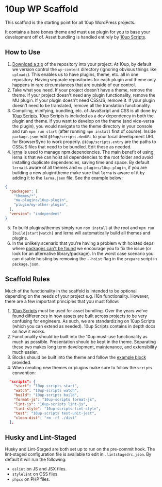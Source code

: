 # 10up WP Scaffold

This scaffold is the starting point for all 10up WordPress projects.

It contains a bare bones theme and must use plugin for you to base your development off of. Asset bundling is handled entirely by [10up Scripts](https://github.com/10up/10up-scripts).

## How to Use

1. [Download a zip](https://github.com/10up/wp-scaffold/archive/trunk.zip) of the repository into your project. At 10up, by default we version control the `wp-content` directory (ignoring obvious things like `uploads`). This enables us to have plugins, theme, etc. all in one repository. Having separate repositories for each plugin and theme only happens in rare circumstances that are outside of our control.
2. Take what you need. If your project doesn't have a theme, remove the theme. If your project doesn't need any plugin functionality, remove the MU plugin. If your plugin doesn't need CSS/JS, remove it. If your plugin doesn't need to be translated, remove all the translation functionality.
3. Compiling, minifying, bundling, etc. of JavaScript and CSS is all done by [10up Scripts](https://github.com/10up/10up-scripts). 10up Scripts is included as a dev dependency in both the plugin and theme. If you want to develop on the theme (and vice-versa the plugin), you would navigate to the theme directory in your console and run `npm run start` (after running `npm install` first of course). Inside `package.json` edit `@10up/scripts.devURL` to your local development URL for BrowserSync to work properly. `@10up/scripts.entry` are the paths to CSS/JS files that need to be bundled. Edit these as needed.
4. [lerna](https://github.com/lerna/lerna) is used to manage npm dependencies. The main benefit of using lerna is that we can hoist all dependencies to the root folder and avoid installing duplicate dependencies, saving time and space. By default `lerna` is aware of all themes and `mu-plugins/10up-plugin`, if you are building a new plugin/theme make sure that `lerna` is aware of it by adding it to the `lerna.json` file. See the example below:

```json
{
  "packages": [
    "themes/*",
    "mu-plugins/10up-plugin",
	"plugin/my-other-plugin",
  ],
  "version": "independent"
}
```
5. To build plugins/themes simply run `npm install` at the root and `npm run [build|start|watch]` and lerna will automatically build all themes and plugins.
6. In the unlikely scenario that you're having a problem with hoisted deps where [packages can't be found](https://github.com/lerna/lerna/blob/main/doc/hoist.md#module-resolution) we encourage you to fix the issue (or look for an alternative library/package). In the worst case scenario you can disable hoisting by removing the `--hoist` flag in the `prepare` script in `package.json`.

## Scaffold Rules

Much of the functionality in the scaffold is intended to be optional depending on the needs of your project e.g. i18n functionality. However, there are a few important principles that you must follow:

1. [10up Scripts](https://github.com/10up/10up-scripts) must be used for asset bundling. Over the years we've found differences in how assets are built across projects to be very confusing for engineers.  As such, we are standardizing on 10up Scripts (which you can extend as needed). 10up Scripts contains in depth docs on how it works.
2. Functionality should be built into the 10up must-use functionality as much as possible. Presentation should be kept in the theme. Separating these two makes long term development, maintenance, and extensibility much easier.
3. Blocks should be built into the theme and follow the [example block](https://github.com/10up/wp-scaffold/tree/trunk/themes/10up-theme/includes/blocks/example-block) provided.
5. When creating new themes or plugins make sure to  follow the `scripts` convention:
```json
  "scripts": {
    "start": "10up-scripts start",
    "watch": "10up-scripts watch",
    "build": "10up-scripts build",
    "format-js": "10up-scripts format-js",
    "lint-js": "10up-scripts lint-js",
    "lint-style": "10up-scripts lint-style",
    "test": "10up-scripts test-unit-jest",
    "clean-dist": "rm -rf ./dist"
  },
```

## Husky and Lint-Staged

Husky and Lint-Staged are both set up to run on the pre-commit hook. The lint-staged configuration file is available to edit in `.lintstagedrc.json`.
By default it will run the following:

- `eslint` on JS and JSX files.
- `stylelint` on CSS files.
- `phpcs` on PHP files.
